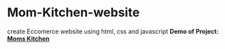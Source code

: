 # Mom-Kitchen-website
create Eccomerce website using html, css and javascript 
**Demo of Project:** <br/>
[**Moms Kitchen**](https://youtu.be/exhWcO3Hiu8)
